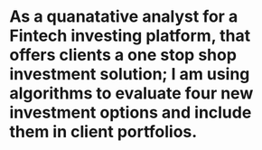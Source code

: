 # As a quanatative analyst for a Fintech investing platform, that offers clients a one stop shop investment solution; I am using algorithms to evaluate four new investment options and include them in client portfolios.
